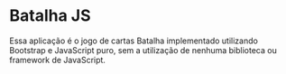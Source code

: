 # Batalha JS #

Essa aplicação é o jogo de cartas Batalha implementado utilizando Bootstrap e JavaScript puro, sem a utilização de nenhuma biblioteca ou framework de JavaScript.
